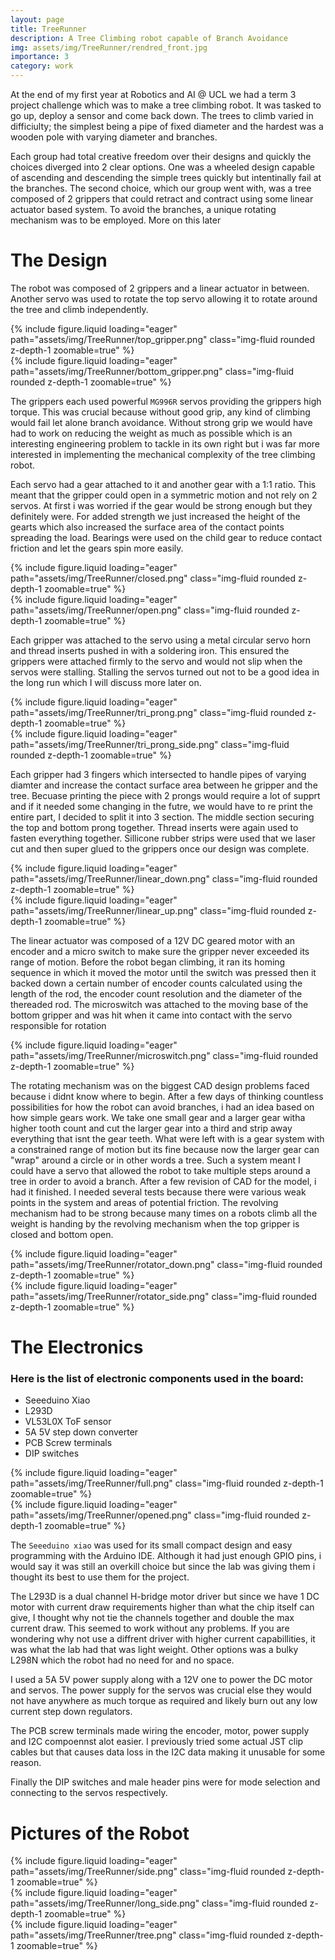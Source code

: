 ```yaml
---
layout: page
title: TreeRunner
description: A Tree Climbing robot capable of Branch Avoidance
img: assets/img/TreeRunner/rendred_front.jpg
importance: 3
category: work
---
```


At the end of my first year at Robotics and AI @ UCL we had a term 3 project challenge which was to make a tree climbing robot. It was tasked to go up, deploy a sensor and come back down. The trees to climb varied in difficiulty; the simplest being a pipe of fixed diameter and the hardest was a wooden pole with varying diameter and branches.

Each group had total creative freedom over their designs and quickly the choices diverged into 2 clear options. One was a wheeled design capable of ascending and descending the simple trees quickly but intentinally fail at the branches. The second choice, which our group went with, was a tree composed of 2 grippers that could retract and contract using some linear actuator based system. To avoid the branches, a unique rotating mechanism was to be employed. More on this later

# The Design 

The robot was composed of 2 grippers and a linear actuator in between. Another servo was used to rotate the top servo allowing it to rotate around the tree and climb independently.

<div class="row mt-3">
    <div class="col-sm mt-3 mt-md-0">
        {% include figure.liquid loading="eager" path="assets/img/TreeRunner/top_gripper.png" class="img-fluid rounded z-depth-1 zoomable=true" %}
    </div>
    <div class="col-sm mt-3 mt-md-0">
        {% include figure.liquid loading="eager" path="assets/img/TreeRunner/bottom_gripper.png" class="img-fluid rounded z-depth-1 zoomable=true" %}
    </div>
</div>

The grippers each used powerful `MG996R` servos providing the grippers high torque. This was crucial because without good grip, any kind of climbing would fail let alone branch avoidance. Without strong grip we would have had to work on reducing the weight as much as possible which is an interesting engineering problem to tackle in its own right but i was far more interested in implementing the mechanical complexity of the tree climbing robot. 

Each servo had a gear attached to it and another gear with a 1:1 ratio. This meant that the gripper could open in a symmetric motion and not rely on 2 servos. At first i was worried if the gear would be strong enough but they definitely were. For added strength we just increased the height of the gearts which also increased the surface area of the contact points spreading the load. Bearings were used on the child gear to reduce contact friction and let the gears spin more easily.

<div class="row mt-3">
    <div class="col-sm mt-3 mt-md-0">
        {% include figure.liquid loading="eager" path="assets/img/TreeRunner/closed.png" class="img-fluid rounded z-depth-1 zoomable=true" %}
    </div>
    <div class="col-sm mt-3 mt-md-0">
        {% include figure.liquid loading="eager" path="assets/img/TreeRunner/open.png" class="img-fluid rounded z-depth-1 zoomable=true" %}
    </div>
</div>

Each gripper was attached to the servo using a metal circular servo horn and thread inserts pushed in with a soldering iron. This ensured the grippers were attached firmly to the servo and would not slip when the servos were stalling. Stalling the servos turned out not to be a good idea in the long run which I will discuss more later on.


<div class="row mt-3">
    <div class="col-sm mt-3 mt-md-0">
        {% include figure.liquid loading="eager" path="assets/img/TreeRunner/tri_prong.png" class="img-fluid rounded z-depth-1 zoomable=true" %}
    </div>
    <div class="col-sm mt-3 mt-md-0">
        {% include figure.liquid loading="eager" path="assets/img/TreeRunner/tri_prong_side.png" class="img-fluid rounded z-depth-1 zoomable=true" %}
    </div>
</div>


Each gripper had 3 fingers which intersected to handle pipes of varying diamter and increase the contact surface area between he gripper and the tree. Becuase printing the piece with 2 prongs would require a lot of supprt and if it needed some changing in the futre, we would have to re print the entire part, I decided to split it into 3 section. The middle section securing the top and bottom prong together. Thread inserts were again used to fasten everything together. Sillicone rubber strips were used that we laser cut and then super glued to the grippers once our design was complete.

<div class="row mt-3">
    <div class="col-sm mt-3 mt-md-0">
        {% include figure.liquid loading="eager" path="assets/img/TreeRunner/linear_down.png" class="img-fluid rounded z-depth-1 zoomable=true" %}
    </div>
    <div class="col-sm mt-3 mt-md-0">
        {% include figure.liquid loading="eager" path="assets/img/TreeRunner/linear_up.png" class="img-fluid rounded z-depth-1 zoomable=true" %}
    </div>
</div>

The linear actuator was composed of a 12V DC geared motor with an encoder and a micro switch to make sure the gripper never exceeded its range of motion. Before the robot began climbing, it ran its homing sequence in which it moved the motor until the switch was pressed then it backed down a certain number of encoder counts calculated using the length of the rod, the encoder count resolution and the diameter of the thereaded rod. The microswitch was attached to the moving base of the bottom gripper and was hit when it came into contact with the servo responsible for rotation

<div class="col-sm mt-3 mt-md-0">
    {% include figure.liquid loading="eager" path="assets/img/TreeRunner/microswitch.png" class="img-fluid rounded z-depth-1 zoomable=true" %}
</div>

The rotating mechanism was on the biggest CAD design problems faced because i didnt know where to begin. After a few days of thinking countless possibilities for how the robot can avoid branches, i had an idea based on how simple gears work. We take one small gear and a larger gear witha  higher tooth count and cut the larger gear into a third and strip away everything that isnt the gear teeth. What were left with is a gear system with a constrained range of motion but its fine because now the larger gear can "wrap" around a circle or in other words a tree. Such a system meant I could have a servo that allowed the robot to take multiple steps around a tree in order to avoid a branch. After a few revision of CAD for the model, i had it finished. I needed several tests because there were various weak points in the system and areas of potential friction. The revolving mechanism had to be strong because many times on a robots climb all the weight is handing by the revolving mechanism when the top gripper is closed and bottom open. 

<div class="row mt-3">
    <div class="col-sm mt-3 mt-md-0">
        {% include figure.liquid loading="eager" path="assets/img/TreeRunner/rotator_down.png" class="img-fluid rounded z-depth-1 zoomable=true" %}
    </div>
    <div class="col-sm mt-3 mt-md-0">
        {% include figure.liquid loading="eager" path="assets/img/TreeRunner/rotator_side.png" class="img-fluid rounded z-depth-1 zoomable=true" %}
    </div>
</div>

# The Electronics
### Here is the list of electronic components used in the board:
- Seeeduino Xiao
- L293D
- VL53L0X ToF sensor
- 5A 5V step down converter
- PCB Screw terminals
- DIP switches

<div class="row mt-3">
    <div class="col-sm mt-3 mt-md-0">
        {% include figure.liquid loading="eager" path="assets/img/TreeRunner/full.png" class="img-fluid rounded z-depth-1 zoomable=true" %}
    </div>
    <div class="col-sm mt-3 mt-md-0">
        {% include figure.liquid loading="eager" path="assets/img/TreeRunner/opened.png" class="img-fluid rounded z-depth-1 zoomable=true" %}
    </div>
</div>

The `Seeeduino xiao` was used for its small compact design and easy programming with the Arduino IDE. Although it had just enough GPIO pins, i would say it was still an overkill choice but since the lab was giving them i thought its best to use them for the project. 

The L293D is a dual channel H-bridge motor driver but since we have 1 DC motor with current draw requirements higher than what the chip itself can give, I thought why not tie the channels together and double the max current draw. This seemed to work without any problems. If you are wondering why not use a diffrent driver with higher current capabillities, it was what the lab had that was light weight. Other options was a bulky L298N which the robot had no need for and no space.

I used a 5A 5V power supply along with a 12V one to power the DC motor and servos. The power supply for the servos was crucial else they would not have anywhere as much torque as required and likely burn out any low current step down regulators.

The PCB screw terminals made wiring the encoder, motor, power supply and I2C compoennst alot easier. I previously tried some actual JST clip cables but that causes data loss in the I2C data making it unusable for some reason. 

Finally the DIP switches and male header pins were for mode selection and connecting to the servos respectively.


# Pictures of the Robot

<div class="col-sm mt-3 mt-md-0">
    {% include figure.liquid loading="eager" path="assets/img/TreeRunner/side.png" class="img-fluid rounded z-depth-1 zoomable=true" %}
</div>

<div class="row mt-3">
    <div class="col-sm mt-3 mt-md-0">
        {% include figure.liquid loading="eager" path="assets/img/TreeRunner/long_side.png" class="img-fluid rounded z-depth-1 zoomable=true" %}
    </div>
    <div class="col-sm mt-3 mt-md-0">
        {% include figure.liquid loading="eager" path="assets/img/TreeRunner/tree.png" class="img-fluid rounded z-depth-1 zoomable=true" %}
    </div>
</div>
